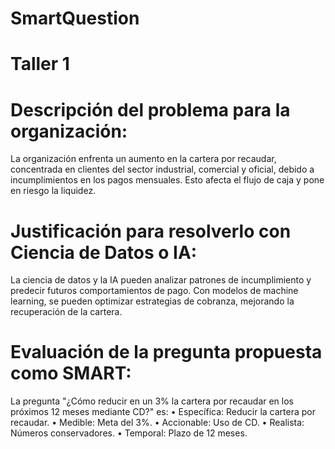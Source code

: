 # SmartQuestion
# Taller 1
# Descripción del problema para la organización:
La organización enfrenta un aumento en la cartera por recaudar, concentrada en clientes del sector industrial, comercial y oficial, debido a incumplimientos en los pagos mensuales. Esto afecta el flujo de caja y pone en riesgo la liquidez.
# Justificación para resolverlo con Ciencia de Datos o IA:
La ciencia de datos y la IA pueden analizar patrones de incumplimiento y predecir futuros comportamientos de pago. Con modelos de machine learning, se pueden optimizar estrategias de cobranza, mejorando la recuperación de la cartera.
# Evaluación de la pregunta propuesta como SMART:
La pregunta "¿Cómo reducir en un 3% la cartera por recaudar en los próximos 12 meses mediante CD?" es:
•	Específica: Reducir la cartera por recaudar.
•	Medible: Meta del 3%.
•	Accionable: Uso de CD.
•	Realista: Números conservadores.
•	Temporal: Plazo de 12 meses.
